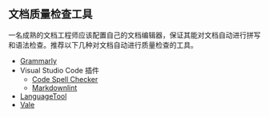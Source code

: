 ## 文档质量检查工具

一名成熟的文档工程师应该配置自己的文档编辑器，保证其能对文档自动进行拼写和语法检查。推荐以下几种对文档自动进行质量检查的工具。

- [Grammarly](https://www.grammarly.com/grammar-check "点击前往外部站点")
- Visual Studio Code 插件
    - [Code Spell Checker](https://marketplace.visualstudio.com/items?itemName=streetsidesoftware.code-spell-checker "点击前往外部站点")
    - [Markdownlint](https://marketplace.visualstudio.com/items?itemName=DavidAnson.vscode-markdownlint "点击前往外部站点")
- [LanguageTool](https://languagetool.org/ "点击前往外部站点")
- [Vale](https://github.com/errata-ai/vale "点击前往外部站点")
